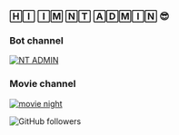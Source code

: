 
### 🄷🄸 🄸🄼 🄽🅃 🄰🄳🄼🄸🄽 😎 

### Bot channel
[![NT ADMIN](https://img.shields.io/badge/Channel-join-<COLOR>.svg)](https://t.me/NT_BOT_CHANNEL)
### Movie channel 
[![movie night](https://img.shields.io/badge/Movie+Channel-join-<COLOR>.svg)](https://t.me/MOVIES_NIGHTG)


![GitHub followers](https://img.shields.io/github/followers/NT-BOT-TE?style=social) 
